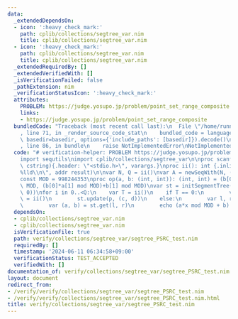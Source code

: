 ```yaml
---
data:
  _extendedDependsOn:
  - icon: ':heavy_check_mark:'
    path: cplib/collections/segtree_var.nim
    title: cplib/collections/segtree_var.nim
  - icon: ':heavy_check_mark:'
    path: cplib/collections/segtree_var.nim
    title: cplib/collections/segtree_var.nim
  _extendedRequiredBy: []
  _extendedVerifiedWith: []
  _isVerificationFailed: false
  _pathExtension: nim
  _verificationStatusIcon: ':heavy_check_mark:'
  attributes:
    PROBLEM: https://judge.yosupo.jp/problem/point_set_range_composite
    links:
    - https://judge.yosupo.jp/problem/point_set_range_composite
  bundledCode: "Traceback (most recent call last):\n  File \"/home/runner/.local/lib/python3.10/site-packages/onlinejudge_verify/documentation/build.py\"\
    , line 71, in _render_source_code_stat\n    bundled_code = language.bundle(stat.path,\
    \ basedir=basedir, options={'include_paths': [basedir]}).decode()\n  File \"/home/runner/.local/lib/python3.10/site-packages/onlinejudge_verify/languages/nim.py\"\
    , line 86, in bundle\n    raise NotImplementedError\nNotImplementedError\n"
  code: "# verification-helper: PROBLEM https://judge.yosupo.jp/problem/point_set_range_composite\n\
    import sequtils\nimport cplib/collections/segtree_var\n\nproc scanf(formatstr:\
    \ cstring){.header: \"<stdio.h>\", varargs.}\nproc ii(): int {.inline.} = scanf(\"\
    %lld\\n\", addr result)\n\nvar N, Q = ii()\nvar A = newSeqWith(N, (ii(), ii()))\n\
    const MOD = 998244353\nproc op(a, b: (int, int)): (int, int) = (b[0]*a[0] mod\
    \ MOD, (b[0]*a[1] mod MOD)+b[1] mod MOD)\nvar st = initSegmentTree(A, op, (1,\
    \ 0))\nfor i in 0..<Q:\n    var T = ii()\n    if T == 0:\n        var p, c, d\
    \ = ii()\n        st.update(p, (c, d))\n    else:\n        var l, r, x = ii()\n\
    \        var (a, b) = st.get(l, r)\n        echo (a*x mod MOD + b) mod MOD\n"
  dependsOn:
  - cplib/collections/segtree_var.nim
  - cplib/collections/segtree_var.nim
  isVerificationFile: true
  path: verify/collections/segtree_var/segtree_PSRC_test.nim
  requiredBy: []
  timestamp: '2024-06-11 06:34:58+09:00'
  verificationStatus: TEST_ACCEPTED
  verifiedWith: []
documentation_of: verify/collections/segtree_var/segtree_PSRC_test.nim
layout: document
redirect_from:
- /verify/verify/collections/segtree_var/segtree_PSRC_test.nim
- /verify/verify/collections/segtree_var/segtree_PSRC_test.nim.html
title: verify/collections/segtree_var/segtree_PSRC_test.nim
---
```

